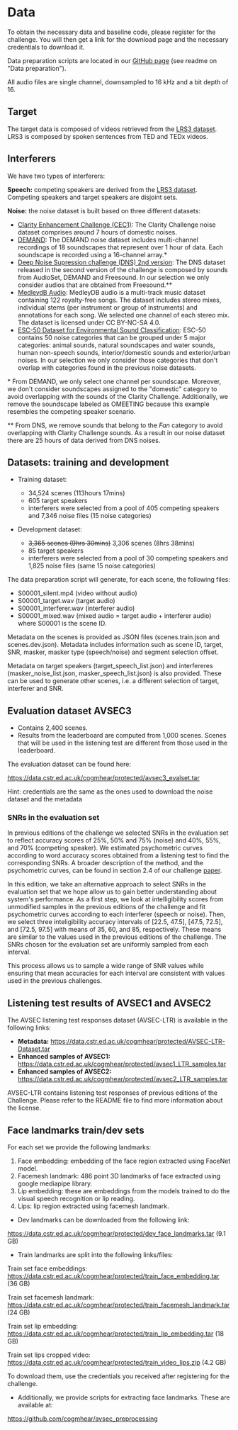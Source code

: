 # Data

To obtain the necessary data and baseline code, please register for the challenge. You will then get a link for the download page and the necessary credentials to download it.

Data preparation scripts are located in our [GitHub page](https://github.com/cogmhear/avse_challenge) (see readme on "Data preparation").

All audio files are single channel, downsampled to 16 kHz and a bit depth of 16.

## Target

The target data is composed of videos retrieved from the [LRS3 dataset](https://mm.kaist.ac.kr/datasets/lip_reading/). LRS3 is composed by spoken sentences from TED and TEDx videos. 

## Interferers

We have two types of interferers:

**Speech:** competing speakers are derived from the [LRS3 dataset](https://mm.kaist.ac.kr/datasets/lip_reading/). Competing speakers and target speakers are disjoint sets.

**Noise:** the noise dataset is built based on three different datasets:

- [Clarity Enhancement Challenge (CEC1)](https://github.com/claritychallenge/clarity/tree/main/recipes/cec1): The Clarity Challenge noise dataset comprises around 7 hours of domestic noises. 
- [DEMAND](https://zenodo.org/record/1227121#.YpZHLRPMLPY): The DEMAND noise dataset includes multi-channel recordings of 18 soundscapes that represent over 1 hour of data. Each soundscape is recorded using a 16-channel array.\*
- [Deep Noise Supression challenge (DNS) 2nd version](https://github.com/microsoft/DNS-Challenge): The DNS dataset released in the second version of the challenge is composed by sounds from AudioSet, DEMAND and Freesound. In our selection we only consider audios that are obtained from Freesound.\*\* 
- [MedleydB Audio](https://medleydb.weebly.com/): MedleyDB audio is a multi-track music dataset containing 122 royalty-free songs. The dataset includes stereo mixes, individual stems (per instrument or group of instruments) and annotations for each song. We selected one channel of each stereo mix. The dataset is licensed under CC BY-NC-SA 4.0. 
- [ESC-50 Dataset for Environmental Sound Classification](https://github.com/karolpiczak/ESC-50): ESC-50 contains 50 noise categories that can be grouped under 5 major categories: animal sounds, natural soundscapes and water sounds, human non-speech sounds, interior/domestic sounds and exterior/urban noises. In our selection we only consider those categories that don't overlap with categories found in the previous noise datasets. 


\* From DEMAND, we only select one channel per soundscape. Moreover, we don't consider soundscapes assigned to the "domestic" category to avoid overlapping with the sounds of the Clarity Challenge. Additionally, we remove the soundscape labeled as OMEETING because this example resembles the competing speaker scenario. 

\*\* From DNS, we remove sounds that belong to the *Fan* category to avoid overlapping with Clarity Challenge sounds. As a result in our noise dataset there are 25 hours of data derived from DNS noises. 

## Datasets: training and development

* Training dataset: 
  - 34,524 scenes (113hours 17mins)
  - 605 target speakers
  - interferers were selected from a pool of 405 competing speakers and 7,346 noise files (15 noise categories)

* Development dataset: 
  - ~~3,365 scenes (9hrs 30mins)~~ 3,306 scenes (8hrs 38mins)
  - 85 target speakers
  - interferers were selected from a pool of 30 competing speakers and 1,825 noise files (same 15 noise categories) 

[//]: # (* Evaluation dataset:)

[//]: # (  - 1,389 scenes &#40;2hrs 23mins&#41;)

[//]: # (  - 2,792 scenes &#40;4hours 32mins&#41;. Divided into 1,396 scenes for leadeboard and 1,396 scenes for listening test &#40;2hours 16 minutes each&#41;.)


The data preparation script will generate, for each scene, the following files:
- S00001_silent.mp4 (video without audio)
- S00001_target.wav (target audio)
- S00001_interferer.wav (interferer audio)
- S00001_mixed.wav (mixed audio = target audio + interferer audio)
where S00001 is the scene ID.

Metadata on the scenes is provided as JSON files (scenes.train.json and scenes.dev.json). Metadata includes information such as scene ID, target, SNR, masker, masker type (speech/noise) and segment selection offset. 

Metadata on target speakers (target_speech_list.json) and interfereres (masker_noise_list.json, masker_speech_list.json) is also provided. These can be used to generate other scenes, i.e. a different selection of target, interferer and SNR.

## Evaluation dataset AVSEC3

- Contains 2,400 scenes. 
- Results from the leaderboard are computed from 1,000 scenes. Scenes that will be used in the listening test are different from those used in the leaderboard.

The evaluation dataset can be found here: 

https://data.cstr.ed.ac.uk/cogmhear/protected/avsec3_evalset.tar

Hint: credentials are the same as the ones used to download the noise dataset and the metadata

### SNRs in the evaluation set

In previous editions of the challenge we selected SNRs in the evaluation set to reflect accuracy scores of 25%, 50% and 75% (noise) and 40%, 55%, and 70% (competing speaker). We estimated psychometric curves according to word accuracy scores obtained from a listening test to find the corresponding SNRs. A broader description of the method, and the psychometric curves, can be found in section 2.4 of our challenge [paper](https://www.pure.ed.ac.uk/ws/portalfiles/portal/305863115/AVSE_Challenge_ALDANA_DOA30092022_AFV.pdf).

In this edition, we take an alternative approach to select SNRs in the evaluation set that we hope allow us to gain better understanding about system's performance.
As a first step, we look at intelligibility scores from unmodified samples in the previous editions of the challenge and fit psychometric curves according to each interferer (speech or noise). Then, we select three inteligibility accuracy intervals of [22.5, 47.5], [47.5, 72.5], and [72.5, 97.5] with means of 35, 60, and 85, respectively. These means are similar to the values used in the previous editions of the challenge. The SNRs chosen for the evaluation set are uniformly sampled from each interval.  

This process allows us to sample a wide range of SNR values while ensuring that mean accuracies for each interval are consistent with values used in the previous challenges.


## Listening test results of AVSEC1 and AVSEC2

The AVSEC listening test responses dataset (AVSEC-LTR) is available in the following links:

- **Metadata:**
https://data.cstr.ed.ac.uk/cogmhear/protected/AVSEC-LTR-Dataset.tar
- **Enhanced samples of AVSEC1:**
https://data.cstr.ed.ac.uk/cogmhear/protected/avsec1_LTR_samples.tar
- **Enhanced samples of AVSEC2:**
https://data.cstr.ed.ac.uk/cogmhear/protected/avsec2_LTR_samples.tar


AVSEC-LTR contains listening test responses of previous editions of the Challenge. 
Please refer to the README file to find more information about the license. 

## Face landmarks train/dev sets

For each set we provide the following landmarks:

1) Face embedding: embedding of the face region extracted using FaceNet model.
2) Facemesh landmark: 486 point 3D landmarks of face extracted using google mediapipe library.
3) Lip embedding: these are embeddings from the models trained to do the visual speech recognition or lip reading.
4) Lips: lip region extracted using facemesh landmark.

- Dev landmarks can be downloaded from the following link: 

https://data.cstr.ed.ac.uk/cogmhear/protected/dev_face_landmarks.tar (9.1 GB) 

- Train landmarks are split into the following links/files:

Train set face embeddings: https://data.cstr.ed.ac.uk/cogmhear/protected/train_face_embedding.tar (36 GB) 

Train set facemesh landmark: https://data.cstr.ed.ac.uk/cogmhear/protected/train_facemesh_landmark.tar (24 GB) 

Train set lip embedding: https://data.cstr.ed.ac.uk/cogmhear/protected/train_lip_embedding.tar (18 GB) 

Train set lips cropped video: https://data.cstr.ed.ac.uk/cogmhear/protected/train_video_lips.zip (4.2 GB) 

To download them, use the credentials you received after registering for the challenge.

- Additionally, we provide scripts for extracting face landmarks. These are available at:

https://github.com/cogmhear/avsec_preprocessing


